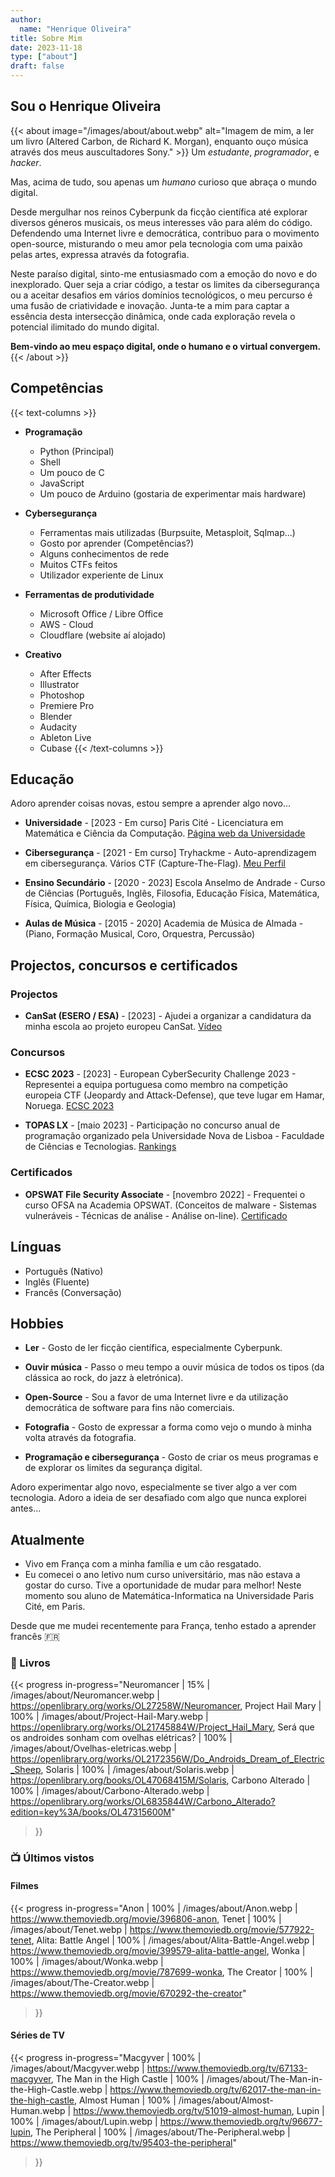 ```yaml
---
author: 
  name: "Henrique Oliveira"
title: Sobre Mim
date: 2023-11-18
type: ["about"]
draft: false
---
```

## Sou o Henrique Oliveira

{{< about image="/images/about/about.webp" alt="Imagem de mim, a ler um livro (Altered Carbon, de Richard K. Morgan), enquanto ouço música através dos meus auscultadores Sony." >}}
Um _estudante_, _programador_, e _hacker_.

Mas, acima de tudo, sou apenas um _humano_ curioso que abraça o mundo digital.

Desde mergulhar nos reinos Cyberpunk da ficção científica até explorar diversos géneros musicais, os meus interesses vão para além do código. Defendendo uma Internet livre e democrática, contribuo para o movimento open-source, misturando o meu amor pela tecnologia com uma paixão pelas artes, expressa através da fotografia.

Neste paraíso digital, sinto-me entusiasmado com a emoção do novo e do inexplorado. Quer seja a criar código, a testar os limites da cibersegurança ou a aceitar desafios em vários domínios tecnológicos, o meu percurso é uma fusão de criatividade e inovação. Junta-te a mim para captar a essência desta intersecção dinâmica, onde cada exploração revela o potencial ilimitado do mundo digital.

**Bem-vindo ao meu espaço digital, onde o humano e o virtual convergem.**
{{< /about >}}

## Competências

{{< text-columns >}}
- **Programação**
  - Python (Principal)
  - Shell
  - Um pouco de C
  - JavaScript
  - Um pouco de Arduino (gostaria de experimentar mais hardware) 

- **Cybersegurança**
  - Ferramentas mais utilizadas (Burpsuite, Metasploit, Sqlmap...)
  - Gosto por aprender (Competências?)
  - Alguns conhecimentos de rede
  - Muitos CTFs feitos
  - Utilizador experiente de Linux

- **Ferramentas de produtividade**
  - Microsoft Office / Libre Office
  - AWS - Cloud
  - Cloudflare (website aí alojado)

- **Creativo**
  - After Effects
  - Illustrator
  - Photoshop
  - Premiere Pro
  - Blender
  - Audacity
  - Ableton Live
  - Cubase
{{< /text-columns >}}

## Educação
Adoro aprender coisas novas, estou sempre a aprender algo novo...

- **Universidade** - \[2023 - Em curso\] Paris Cité - Licenciatura em Matemática e Ciência da Computação. [Página web da Universidade](https://math-info.u-paris.fr/)

- **Cibersegurança** - \[2021 - Em curso\] Tryhackme - Auto-aprendizagem em cibersegurança. Vários CTF (Capture-The-Flag). [Meu Perfil](https://tryhackme.com/p/M0streng0)

- **Ensino Secundário** - \[2020 - 2023\] Escola Anselmo de Andrade - Curso de Ciências (Português, Inglês, Filosofia, Educação Física, Matemática, Física, Química, Biologia e Geologia)

- **Aulas de Música** - \[2015 - 2020\] Academia de Música de Almada - (Piano, Formação Musical, Coro, Orquestra, Percussão)

## Projectos, concursos e certificados

### Projectos
- **CanSat (ESERO / ESA)** - \[2023\] - Ajudei a organizar a candidatura da minha escola ao projeto europeu CanSat. [Vídeo](https://www.youtube.com/watch?v=ZQTJ3w4_kTc)

### Concursos
- **ECSC 2023** - \[2023\] - European CyberSecurity Challenge 2023 - Representei a equipa portuguesa como membro na competição europeia CTF (Jeopardy and Attack-Defense), que teve lugar em Hamar, Noruega. [ECSC 2023](https://ecsc.eu/2023-challenge)

- **TOPAS LX** - \[maio 2023\] - Participação no concurso anual de programação organizado pela Universidade Nova de Lisboa - Faculdade de Ciências e Tecnologias. [Rankings](https://eventos.fct.unl.pt/topas-lx/pages/classificacao-2023)

### Certificados
- **OPSWAT File Security Associate** - \[novembro 2022\] - Frequentei o curso OFSA na Academia OPSWAT. (Conceitos de malware - Sistemas vulneráveis - Técnicas de análise - Análise on-line). [Certificado](https://learn.opswatacademy.com/certificate/4pbY8cSicg)

## Línguas

- Português (Nativo)
- Inglês (Fluente)
- Francês (Conversação)

## Hobbies

- **Ler** - Gosto de ler ficção científica, especialmente Cyberpunk.

- **Ouvir música** - Passo o meu tempo a ouvir música de todos os tipos (da clássica ao rock, do jazz à eletrónica).

- **Open-Source** - Sou a favor de uma Internet livre e da utilização democrática de software para fins não comerciais.

- **Fotografia** - Gosto de expressar a forma como vejo o mundo à minha volta através da fotografia.

- **Programação e cibersegurança** - Gosto de criar os meus programas e de explorar os limites da segurança digital.

Adoro experimentar algo novo, especialmente se tiver algo a ver com tecnologia. Adoro a ideia de ser desafiado com algo que nunca explorei antes...

## Atualmente 
- Vivo em França com a minha família e um cão resgatado.
- Eu comecei o ano letivo num curso universitário, mas não estava a gostar do curso. Tive a oportunidade de mudar para melhor! Neste momento sou aluno de Matemática-Informatica na Universidade Paris Cité, em Paris.

Desde que me mudei recentemente para França, tenho estado a aprender francês :fr:

### :book: Livros

{{< progress
  in-progress="Neuromancer | 15% | /images/about/Neuromancer.webp | https://openlibrary.org/works/OL27258W/Neuromancer, Project Hail Mary | 100% | /images/about/Project-Hail-Mary.webp | https://openlibrary.org/works/OL21745884W/Project_Hail_Mary, Será que os androides sonham com ovelhas elétricas? | 100% | /images/about/Ovelhas-eletricas.webp | https://openlibrary.org/works/OL2172356W/Do_Androids_Dream_of_Electric_Sheep, Solaris | 100% | /images/about/Solaris.webp | https://openlibrary.org/books/OL47068415M/Solaris, Carbono Alterado | 100% | /images/about/Carbono-Alterado.webp | https://openlibrary.org/works/OL6835844W/Carbono_Alterado?edition=key%3A/books/OL47315600M"
>}}

### :tv: Últimos vistos

#### Filmes

{{< progress
  in-progress="Anon | 100% | /images/about/Anon.webp | https://www.themoviedb.org/movie/396806-anon, Tenet | 100% | /images/about/Tenet.webp | https://www.themoviedb.org/movie/577922-tenet, Alita: Battle Angel | 100% | /images/about/Alita-Battle-Angel.webp | https://www.themoviedb.org/movie/399579-alita-battle-angel, Wonka | 100% | /images/about/Wonka.webp | https://www.themoviedb.org/movie/787699-wonka, The Creator | 100% | /images/about/The-Creator.webp | https://www.themoviedb.org/movie/670292-the-creator"
>}}

#### Séries de TV

{{< progress
  in-progress="Macgyver | 100% | /images/about/Macgyver.webp | https://www.themoviedb.org/tv/67133-macgyver, The Man in the High Castle | 100% | /images/about/The-Man-in-the-High-Castle.webp | https://www.themoviedb.org/tv/62017-the-man-in-the-high-castle, Almost Human | 100% | /images/about/Almost-Human.webp | https://www.themoviedb.org/tv/51019-almost-human, Lupin | 100% | /images/about/Lupin.webp | https://www.themoviedb.org/tv/96677-lupin, The Peripheral | 100% | /images/about/The-Peripheral.webp | https://www.themoviedb.org/tv/95403-the-peripheral"
>}}